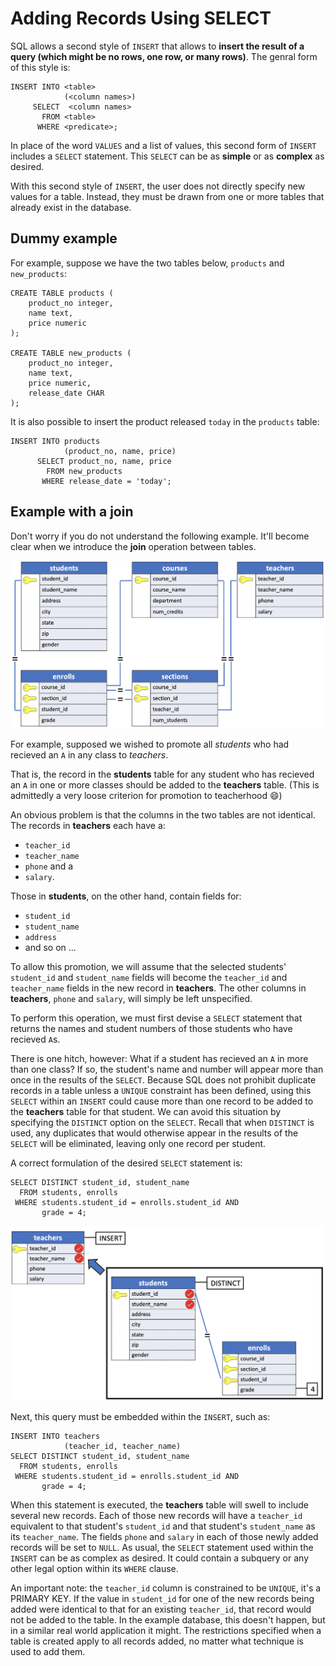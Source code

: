 # Adding Records Using SELECT

SQL allows a second style of `INSERT` that allows to **insert the result of a query (which might be no rows, one row, or many rows)**. The genral form of this style is:

```console
INSERT INTO <table>
            (<column names>)
     SELECT  <column names>
       FROM <table>
      WHERE <predicate>;
```

In place of the word `VALUES` and a list of values, this second form of `INSERT` includes a `SELECT` statement. This `SELECT` can be as **simple** or as **complex** as desired.

With this second style of `INSERT`, the user does not directly specify new values for a table. Instead, they must be drawn from one or more tables that already exist in the database.

## Dummy example

For example, suppose we have the two tables below, `products` and `new_products`:

```console
CREATE TABLE products (
    product_no integer,
    name text,
    price numeric
);

CREATE TABLE new_products (
    product_no integer,
    name text,
    price numeric,
    release_date CHAR
);
```

It is also possible to insert the product released `today` in the `products` table:

```console
INSERT INTO products
            (product_no, name, price)
      SELECT product_no, name, price
        FROM new_products
       WHERE release_date = 'today';
```

## Example with a join

Don't worry if you do not understand the following example. It'll become clear when we introduce the **join** operation between tables.

![p&p ERD](../00_basic_intro/images/07_uniY.png)

For example, supposed we wished to promote all *students* who had recieved an `A` in any class to *teachers*.

That is, the record in the **students** table for any student who has recieved an `A` in one or more classes should be added to the **teachers** table. (This is admittedly a very loose criterion for promotion to teacherhood :smile:)

An obvious problem is that the columns in the two tables are not identical. The records in **teachers** each have a:

- `teacher_id`
- `teacher_name`
- `phone` and a
- `salary`.

Those in **students**, on the other hand, contain fields for:

- `student_id`
- `student_name`
- `address`
- and so on ...

To allow this promotion, we will assume that the selected students' `student_id` and `student_name` fields will become the `teacher_id` and `teacher_name` fields in the new record in **teachers**. The other columns in **teachers**, `phone` and `salary`, will simply be left unspecified.

To perform this operation, we must first devise a `SELECT` statement that returns the names and student numbers of those students who have recieved `A`s.

There is one hitch, however: What if a student has recieved an `A` in more than one class? If so, the student's name and number will appear more than once in the results of the `SELECT`. Because SQL does not prohibit duplicate records in a table unless a `UNIQUE` constraint has been defined, using this `SELECT` within an `INSERT` could cause more than one record to be added to the **teachers** table for that student. We can avoid this situation by specifying the `DISTINCT` option on the `SELECT`. Recall that when `DISTINCT` is used, any duplicates that would otherwise appear in the results of the `SELECT` will be eliminated, leaving only one record per student.

A correct formulation of the desired `SELECT` statement is:

```console
SELECT DISTINCT student_id, student_name
  FROM students, enrolls
 WHERE students.student_id = enrolls.student_id AND
       grade = 4;
```

![insert2](./images/15_insert.png)

Next, this query must be embedded within the `INSERT`, such as:

```console
INSERT INTO teachers
            (teacher_id, teacher_name)
SELECT DISTINCT student_id, student_name
  FROM students, enrolls
 WHERE students.student_id = enrolls.student_id AND
       grade = 4;
```

When this statement is executed, the **teachers** table will swell to include several new records. Each of those new records will have a `teacher_id` equivalent to that student's `student_id` and that student's `student_name` as its `teacher_name`. The fields `phone` and `salary` in each of those newly added records will be set to `NULL`. As usual, the `SELECT` statement used within the `INSERT` can be as complex as desired. It could contain a subquery or any other legal option within its `WHERE` clause.

An important note: the `teacher_id` column is constrained to be `UNIQUE`, it's a PRIMARY KEY. If the value in `student_id` for one of the new records being added were identical to that for an existing `teacher_id`, that record would not be added to the table. In the example database, this doesn't happen, but in a similar real world application it might. The restrictions specified when a table is created apply to all records added, no matter what technique is used to add them.
